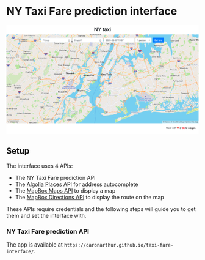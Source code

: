 # NY Taxi Fare prediction interface

![](images/snapshot.png)

## Setup

The interface uses 4 APIs:

- The NY Taxi Fare prediction API
- The [Algolia Places](https://community.algolia.com/places/) API for address autocomplete
- The [MapBox Maps API](https://docs.mapbox.com/mapbox-gl-js/api/) to display a map
- The [MapBox Directions API](https://docs.mapbox.com/api/navigation/) to display the route on the map

These APIs require credentials and the following steps will guide you to get them and set the interface with.

### NY Taxi Fare prediction API

The app is available at `https://caronarthur.github.io/taxi-fare-interface/`.
